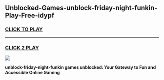 
## Unblocked-Games-unblock-friday-night-funkin-Play-Free-idypf
<h3>
<a href="https://premium76.site?title=unblock-friday-night-funkin&ref=20M">CLICK TO PLAY</a></h3>
<hr>

<h3>
<a href="https://premium76.site?title=unblock-friday-night-funkin&ref=20M">CLICK 2 PLAY</a>
  
</h3>

<a href="https://premium76.site?title=unblock-friday-night-funkin&ref=19M"><img src="https://clearcache.store/games.png"></a>


**unblock-friday-night-funkin games unblocked: Your Gateway to Fun and Accessible Online Gaming**
